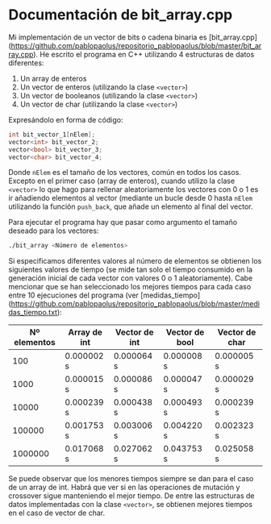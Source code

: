 Documentación de bit_array.cpp
============================

Mi implementación de un vector de bits o cadena binaria es [bit_array.cpp] (https://github.com/pablopaolus/repositorio_pablopaolus/blob/master/bit_array.cpp). He escrito el programa en C++ utilizando 4 estructuras de datos diferentes:

 1. Un array de enteros
 2. Un vector de enteros (utilizando la clase `<vector>`)
 3. Un vector de booleanos (utilizando la clase `<vector>`)
 4. Un vector de char (utilizando la clase `<vector>`)

Expresándolo en forma de código:

  ```c++
  int bit_vector_1[nElem];
  vector<int> bit_vector_2;
  vector<bool> bit_vector_3;
  vector<char> bit_vector_4;
  ```
Donde `nElem` es el tamaño de los vectores, común en todos los casos. Excepto en el primer caso (array de enteros), cuando utilizo la clase `<vector>` lo que hago para rellenar aleatoriamente los vectores con 0 o 1 es ir añadiendo elementos al vector (mediante un bucle desde 0 hasta `nElem` utilizando la función `push_back`, que añade un elemento al final del vector.

Para ejecutar el programa hay que pasar como argumento el tamaño deseado para los vectores:

  ```bash
  ./bit_array <Número de elementos>
  ```
Si especificamos diferentes valores al número de elementos se obtienen los siguientes valores de tiempo (se mide tan solo el tiempo consumido en la generación inicial de cada vector con valores 0 o 1 aleatoriamente). Cabe mencionar que se han seleccionado los mejores tiempos para cada caso entre 10 ejecuciones del programa (ver [medidas_tiempo] (https://github.com/pablopaolus/repositorio_pablopaolus/blob/master/medidas_tiempo.txt):

  Nº elementos  | Array de int | Vector de int | Vector de bool | Vector de char
----------------|--------------|---------------|----------------|-----------------
     100        |  0.000002 s  |   0.000064 s  |   0.000008 s   |    0.000005 s
     1000       |  0.000015 s  |   0.000086 s  |   0.000047 s   |    0.000029 s
     10000      |  0.000239 s  |   0.000438 s  |   0.000493 s   |    0.000239 s
     100000     |  0.001753 s  |   0.003006 s  |   0.004220 s   |    0.002323 s
     1000000    |  0.017068 s  |   0.027062 s  |   0.043753 s   |    0.025058 s

Se puede observar que los menores tiempos siempre se dan para el caso de un array de int. Habrá que ver si en las operaciones de mutación y crossover sigue manteniendo el mejor tiempo.
De entre las estructuras de datos implementadas con la clase `<vector>`, se obtienen mejores tiempos en el caso de vector de char. 



